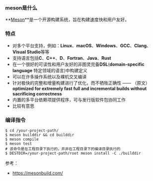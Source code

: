 ### meson是什么

**[Meson](https://mesonbuild.com/)**是一个开源构建系统，旨在构建速度快和用户友好。



### 特点

- 对多个平台支持，例如：**Linux**、**macOS**、**Windows**、**GCC**、**Clang**、**Visual Studio**等等
- 支持语言包括**C**、**C++**、**D**、**Fortran**、**Java**、**Rust**
- 在一个很好的可读性和用户友好的非图灵完备**DSL**(**domain-specific language** 特定领域的语言)中构建定义
- 可以在许多操作系统以及裸机交叉编译
- 针对极快的完整和增量构建进行了优化，而不牺牲正确性 —— （原文）**optimized for extremely fast full and incremental builds without sacrificing correctness**
- 内置的多平台依赖项提供程序，可与发行版软件包协同工作
- 比较有意思



### 编译指令

```shell
$ cd /your-project-path/
$ meson builddir && cd builddir
$ meson compile
$ meson test
# 该命令是在工程目录下执行的，并非在工程目录下的编译目录执行的
$ DESTDIR=/your-project-path/root meson install -C ./builddir
```



参考：

- https://mesonbuild.com/

